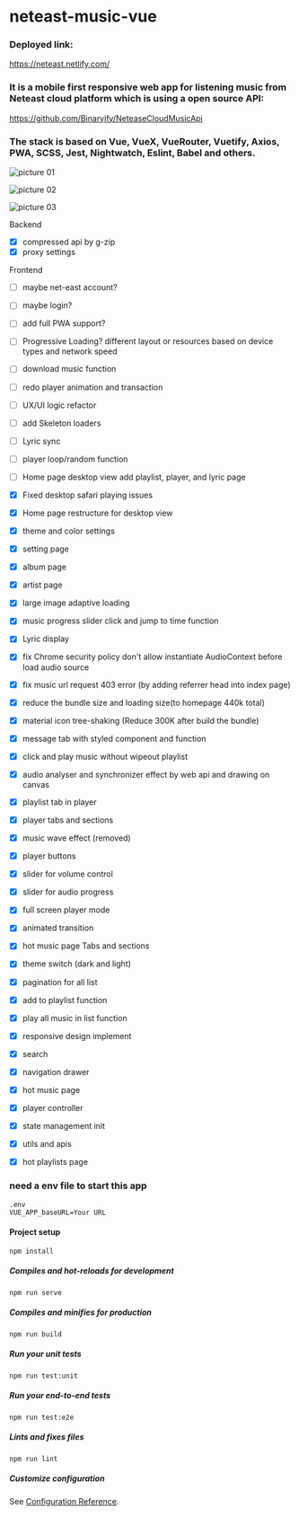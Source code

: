 # neteast-music-vue

### Deployed link:
https://neteast.netlify.com/

### It is a mobile first responsive web app for listening music from Neteast cloud platform which is using a open source API: 
https://github.com/Binaryify/NeteaseCloudMusicApi

### The stack is based on Vue, VueX, VueRouter, Vuetify, Axios, PWA, SCSS, Jest, Nightwatch, Eslint, Babel and others.

![picture 01](https://github.com/tatoMa/neteast-cloud-music-player/blob/master/01.jpg?raw=true)

![picture 02](https://github.com/tatoMa/neteast-cloud-music-player/blob/master/02.jpg?raw=true)

![picture 03](https://github.com/tatoMa/neteast-cloud-music-player/blob/master/03.png?raw=true)

Backend
- [x] compressed api by g-zip
- [x] proxy settings

Frontend
- [ ] maybe net-east account?
- [ ] maybe login?
- [ ] add full PWA support?
- [ ] Progressive Loading? different layout or resources based on device types and network speed
- [ ] download music function
- [ ] redo player animation and transaction
- [ ] UX/UI logic refactor
- [ ] add Skeleton loaders
- [ ] Lyric sync
- [ ] player loop/random function
- [ ] Home page desktop view add playlist, player, and lyric page
- [x] Fixed desktop safari playing issues
- [x] Home page restructure for desktop view
- [x] theme and color settings
- [x] setting page
- [x] album page
- [x] artist page
- [x] large image adaptive loading
- [x] music progress slider click and jump to time function
- [x] Lyric display
- [x] fix Chrome security policy don't allow instantiate AudioContext before load audio source 
- [x] fix music url request 403 error (by adding referrer head into index page)
- [x] reduce the bundle size and loading size(to homepage 440k total)
- [x] material icon tree-shaking (Reduce 300K after build the bundle)
- [x] message tab with styled component and function
- [x] click and play music without wipeout playlist
- [x] audio analyser and synchronizer effect by web api and drawing on canvas
- [x] playlist tab in player
- [x] player tabs and sections
- [x] music wave effect (removed)
- [x] player buttons
- [x] slider for volume control
- [x] slider for audio progress
- [x] full screen player mode
- [x] animated transition
- [x] hot music page Tabs and sections
- [x] theme switch (dark and light)
- [x] pagination for all list
- [x] add to playlist function
- [x] play all music in list function
- [x] responsive design implement
- [x] search
- [x] navigation drawer
- [x] hot music page 
- [x] player controller
- [x] state management init
- [x] utils and apis
- [x] hot playlists page 


### need a env file to start this app
```
.env
VUE_APP_baseURL=Your URL
```

#### Project setup
```
npm install
```

##### Compiles and hot-reloads for development
```
npm run serve
```

##### Compiles and minifies for production
```
npm run build
```

##### Run your unit tests
```
npm run test:unit
```

##### Run your end-to-end tests
```
npm run test:e2e
```

##### Lints and fixes files
```
npm run lint
```

##### Customize configuration
See [Configuration Reference](https://cli.vuejs.org/config/).
